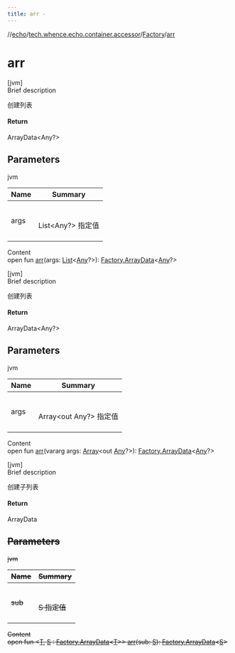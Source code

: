 ```yaml
---
title: arr -
---
```

//[echo](../../index.md)/[tech.whence.echo.container.accessor](../index.md)/[Factory](index.md)/[arr](arr.md)



# arr  
[jvm]  
Brief description  


创建列表



#### Return  


ArrayData<Any?>



## Parameters  
  
jvm  
  
|  Name|  Summary| 
|---|---|
| args| <br><br>List<Any?> 指定值<br><br>
  
  
Content  
open fun [arr](arr.md)(args: [List](https://kotlinlang.org/api/latest/jvm/stdlib/kotlin.collections/-list/index.html)<[Any](https://kotlinlang.org/api/latest/jvm/stdlib/kotlin/-any/index.html)?>): [Factory.ArrayData](-array-data/index.md)<[Any](https://kotlinlang.org/api/latest/jvm/stdlib/kotlin/-any/index.html)?>  


[jvm]  
Brief description  


创建列表



#### Return  


ArrayData<Any?>



## Parameters  
  
jvm  
  
|  Name|  Summary| 
|---|---|
| args| <br><br>Array<out Any?> 指定值<br><br>
  
  
Content  
open fun [arr](arr.md)(vararg args: [Array](https://kotlinlang.org/api/latest/jvm/stdlib/kotlin/-array/index.html)<out [Any](https://kotlinlang.org/api/latest/jvm/stdlib/kotlin/-any/index.html)?>): [Factory.ArrayData](-array-data/index.md)<[Any](https://kotlinlang.org/api/latest/jvm/stdlib/kotlin/-any/index.html)?>  


[jvm]  
Brief description  


创建子列表



#### Return  


ArrayData<S>



## Parameters  
  
jvm  
  
|  Name|  Summary| 
|---|---|
| sub| <br><br>S 指定值<br><br>
  
  
Content  
open fun <[T](arr.md), [S](arr.md) : [Factory.ArrayData](-array-data/index.md)<[T](arr.md)>> [arr](arr.md)(sub: [S](arr.md)): [Factory.ArrayData](-array-data/index.md)<[S](arr.md)>  



